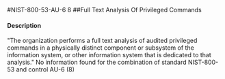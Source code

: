 #NIST-800-53-AU-6 8
##Full Text Analysis Of Privileged Commands
#### Description
"The organization performs a full text analysis of audited privileged commands in a physically distinct component or subsystem of the information system, or other information system that is dedicated to that analysis."
No information found for the combination of standard NIST-800-53 and control AU-6 (8)
